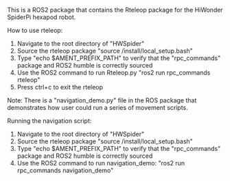This is a ROS2 package that contains the Rteleop package for the HiWonder SpiderPi hexapod robot.

How to use rteleop:
1) Navigate to the root directory of "HWSpider"
2) Source the rteleop package "source /install/local_setup.bash"
3) Type "echo $AMENT_PREFIX_PATH" to verify that the "rpc_commands" package and ROS2 humble is correctly sourced
4) Use the ROS2 command to run Rteleop.py "ros2 run rpc_commands rteleop"
5) Press ctrl+c to exit the rteleop

Note: There is a "navigation_demo.py" file in the ROS package that demonstrates how user could run a series of movement scripts. 

Running the navigation script:
1) Navigate to the root directory of "HWSpider"
2) Source the rteleop package "source /install/local_setup.bash"
3) Type "echo $AMENT_PREFIX_PATH" to verify that the "rpc_commands" package and ROS2 humble is correctly sourced
4) Use the ROS2 command to run navigation_demo: "ros2 run rpc_commands navigation_demo"